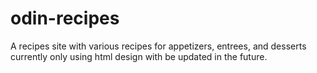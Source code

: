# odin-recipes

A recipes site with various recipes for appetizers, entrees, and desserts currently only using html design with be updated in the future.

